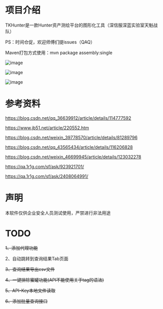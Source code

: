 # 项目介绍 
TKHunter是一款Hunter资产测绘平台的图形化工具（深信服深蓝实验室天魁战队）

PS：时间仓促，欢迎师傅们提issues（QAQ）

Maven打包方式使用：mvn package assembly:single

![image](https://user-images.githubusercontent.com/113674835/190915582-333c1c44-caa8-497a-b9d6-c0318dfb8867.png)

![image](https://user-images.githubusercontent.com/113674835/190915598-06e69873-21b1-4c8f-a29d-46b9643fa4f8.png)

![image](https://user-images.githubusercontent.com/113674835/190915609-65c969b8-9a45-4965-bb39-5632432225b0.png)



# 参考资料

https://blog.csdn.net/qq_36639912/article/details/114777592

https://www.jb51.net/article/220552.htm

https://blog.csdn.net/weixin_39778570/article/details/81289796

https://blog.csdn.net/qq_43565434/article/details/116206828

https://blog.csdn.net/weixin_46699945/article/details/123032278

https://qa.1r1g.com/sf/ask/923921701/

https://qa.1r1g.com/sf/ask/2408064991/

# 声明
本软件仅供企业安全人员测试使用，严禁进行非法用途

# TODO
~~1、添加代理功能~~

2、自动跳转到查询结果Tab页面

~~3、查询结果导出csv文件~~

~~4、一键排除蜜罐功能(API不能使用关于tag的语法)~~

~~5、API-Key本地文件读取~~

~~6、添加批量查询接口~~
